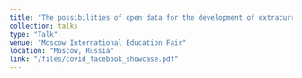 ```yaml
---
title: "The possibilities of open data for the development of extracurricular education"
collection: talks
type: "Talk"
venue: "Moscow International Education Fair"
location: "Moscow, Russia"
link: "/files/covid_facebook_showcase.pdf"
---
```

